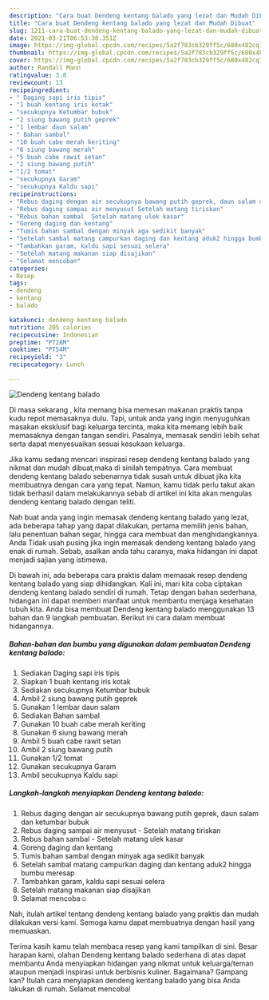 ```yaml
---
description: "Cara buat Dendeng kentang balado yang lezat dan Mudah Dibuat"
title: "Cara buat Dendeng kentang balado yang lezat dan Mudah Dibuat"
slug: 1211-cara-buat-dendeng-kentang-balado-yang-lezat-dan-mudah-dibuat
date: 2021-03-21T06:53:38.351Z
image: https://img-global.cpcdn.com/recipes/5a2f783cb329ff5c/680x482cq70/dendeng-kentang-balado-foto-resep-utama.jpg
thumbnail: https://img-global.cpcdn.com/recipes/5a2f783cb329ff5c/680x482cq70/dendeng-kentang-balado-foto-resep-utama.jpg
cover: https://img-global.cpcdn.com/recipes/5a2f783cb329ff5c/680x482cq70/dendeng-kentang-balado-foto-resep-utama.jpg
author: Randall Mann
ratingvalue: 3.8
reviewcount: 13
recipeingredient:
- " Daging sapi iris tipis"
- "1 buah kentang iris kotak"
- "secukupnya Ketumbar bubuk"
- "2 siung bawang putih geprek"
- "1 lembar daun salam"
- " Bahan sambal"
- "10 buah cabe merah keriting"
- "6 siung bawang merah"
- "5 buah cabe rawit setan"
- "2 siung bawang putih"
- "1/2 tomat"
- "secukupnya Garam"
- "secukupnya Kaldu sapi"
recipeinstructions:
- "Rebus daging dengan air secukupnya bawang putih geprek, daun salam dan ketumbar bubuk"
- "Rebus daging sampai air menyusut Setelah matang tiriskan"
- "Rebus bahan sambal  Setelah matang ulek kasar"
- "Goreng daging dan kentang"
- "Tumis bahan sambal dengan minyak aga sedikit banyak"
- "Setelah sambal matang campurkan daging dan kentang aduk2 hingga bumbu meresap"
- "Tambahkan garam, kaldu sapi sesuai selera"
- "Setelah matang makanan siap disajikan"
- "Selamat mencoba☺️"
categories:
- Resep
tags:
- dendeng
- kentang
- balado

katakunci: dendeng kentang balado 
nutrition: 205 calories
recipecuisine: Indonesian
preptime: "PT28M"
cooktime: "PT54M"
recipeyield: "3"
recipecategory: Lunch

---
```



![Dendeng kentang balado](https://img-global.cpcdn.com/recipes/5a2f783cb329ff5c/680x482cq70/dendeng-kentang-balado-foto-resep-utama.jpg)

Di masa  sekarang , kita memang bisa memesan makanan praktis tanpa kudu repot memasaknya dulu. Tapi, untuk anda yang ingin menyuguhkan masakan eksklusif bagi keluarga tercinta, maka kita memang lebih baik memasaknya dengan tangan sendiri. Pasalnya, memasak sendiri lebih sehat serta dapat menyesuaikan sesuai kesukaan keluarga.

Jika kamu sedang mencari inspirasi resep dendeng kentang balado yang nikmat dan mudah dibuat,maka di sinilah tempatnya. Cara membuat dendeng kentang balado  sebenarnya tidak susah untuk dibuat jika kita membuatnya dengan cara yang tepat. Namun, kamu tidak perlu takut akan tidak berhasil dalam melakukannya 
sebab di artikel ini kita akan mengulas dendeng kentang balado dengan teliti.  



Nah buat anda yang ingin memasak dendeng kentang balado yang lezat, ada beberapa tahap yang dapat dilakukan, pertama memilih jenis bahan, lalu penentuan bahan segar, hingga cara membuat dan menghidangkannya. Anda Tidak usah pusing jika ingin memasak dendeng kentang balado yang enak di rumah. Sebab, asalkan anda  tahu caranya, maka hidangan ini dapat menjadi sajian yang istimewa.

Di bawah ini, ada beberapa cara praktis  dalam memasak resep dendeng kentang balado yang siap dihidangkan. Kali ini, mari kita coba ciptakan dendeng kentang balado sendiri di rumah. Tetap dengan bahan sederhana, hidangan ini dapat memberi manfaat untuk membantu menjaga kesehatan tubuh kita. Anda bisa membuat Dendeng kentang balado menggunakan 13 bahan dan 9 langkah pembuatan. Berikut ini cara dalam membuat hidangannya.

<!--inarticleads1-->

##### Bahan-bahan dan bumbu yang digunakan dalam pembuatan Dendeng kentang balado:

1. Sediakan  Daging sapi iris tipis
1. Siapkan 1 buah kentang iris kotak
1. Sediakan secukupnya Ketumbar bubuk
1. Ambil 2 siung bawang putih geprek
1. Gunakan 1 lembar daun salam
1. Sediakan  Bahan sambal
1. Gunakan 10 buah cabe merah keriting
1. Gunakan 6 siung bawang merah
1. Ambil 5 buah cabe rawit setan
1. Ambil 2 siung bawang putih
1. Gunakan 1/2 tomat
1. Gunakan secukupnya Garam
1. Ambil secukupnya Kaldu sapi




<!--inarticleads2-->

##### Langkah-langkah menyiapkan Dendeng kentang balado:

1. Rebus daging dengan air secukupnya bawang putih geprek, daun salam dan ketumbar bubuk
1. Rebus daging sampai air menyusut - Setelah matang tiriskan
1. Rebus bahan sambal  - Setelah matang ulek kasar
1. Goreng daging dan kentang
1. Tumis bahan sambal dengan minyak aga sedikit banyak
1. Setelah sambal matang campurkan daging dan kentang aduk2 hingga bumbu meresap
1. Tambahkan garam, kaldu sapi sesuai selera
1. Setelah matang makanan siap disajikan
1. Selamat mencoba☺️




Nah, itulah artikel tentang  dendeng kentang balado  yang praktis dan mudah dilakukan versi kami. Semoga kamu dapat membuatnya dengan hasil yang memuaskan. 

Terima kasih kamu telah membaca resep yang kami tampilkan di sini. Besar harapan kami, olahan  Dendeng kentang balado sederhana di atas dapat membantu Anda menyiapkan hidangan yang nikmat untuk keluarga/teman ataupun menjadi inspirasi untuk berbisnis kuliner. Bagaimana? Gampang kan? Itulah cara menyiapkan dendeng kentang balado yang bisa Anda lakukan di rumah. Selamat mencoba!

